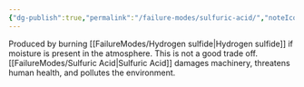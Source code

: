 ```yaml
---
{"dg-publish":true,"permalink":"/failure-modes/sulfuric-acid/","noteIcon":"","created":"2025-05-20T10:31:26.331-05:00"}
---
```


Produced by burning [[FailureModes/Hydrogen sulfide\|Hydrogen sulfide]] if moisture is present in the atmosphere. This is not a good trade off. [[FailureModes/Sulfuric Acid\|Sulfuric Acid]] damages machinery, threatens human health, and pollutes the environment.